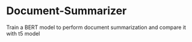 # Document-Summarizer
Train a BERT model to perform document summarization and compare it with t5 model
